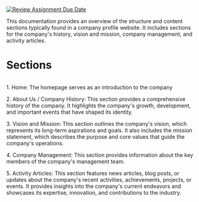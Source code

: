 [![Review Assignment Due Date](https://classroom.github.com/assets/deadline-readme-button-24ddc0f5d75046c5622901739e7c5dd533143b0c8e959d652212380cedb1ea36.svg)](https://classroom.github.com/a/f6dTnkNL)

<p>This documentation provides an overview of the structure and content sections typically found in a company profile website. It includes sections for the company's history, vision and mission, company management, and activity articles. </p>

<h1>Sections</h1>
<img src:"img/home.png">
<p>1. Home: The homepage serves as an introduction to the company</p>

<p>2. About Us / Company History: This section provides a comprehensive history of the company. It highlights the company's growth, development, and important events that have shaped its identity.</p>

<p>3. Vision and Mission: This section outlines the company's vision, which represents its long-term aspirations and goals. It also includes the mission statement, which describes the purpose and core values that guide the company's operations.</p>

<p>4. Company Management: This section provides information about the key members of the company's management team.</p>

<p>5. Activity Articles: This section features news articles, blog posts, or updates about the company's recent activities, achievements, projects, or events. It provides insights into the company's current endeavors and showcases its expertise, innovation, and contributions to the industry.</p>
